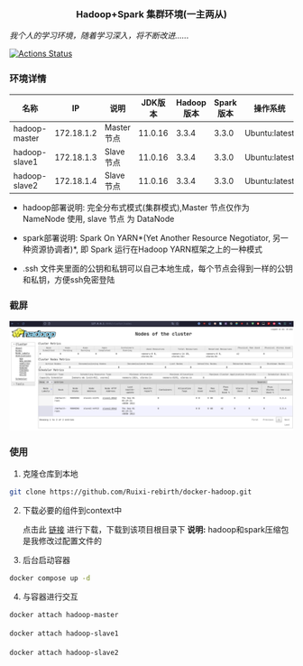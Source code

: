 <h3 align="center">Hadoop+Spark 集群环境(一主两从)</h3>

*我个人的学习环境，随着学习深入，将不断改进......*

[![Actions Status](https://github.com/Ruixi-rebirth/docker-hadoop/actions/workflows/workflow.yml/badge.svg)](https://github.com/Ruixi-rebirth/docker-hadoop/actions)

### 环境详情
|名称|IP|说明|JDK版本|Hadoop版本|Spark版本|操作系统|
|---|---|---|---|---|---|---|
|hadoop-master|172.18.1.2|Master节点|11.0.16|3.3.4|3.3.0|Ubuntu:latest|
|hadoop-slave1|172.18.1.3|Slave节点|11.0.16|3.3.4|3.3.0|Ubuntu:latest|
|hadoop-slave2|172.18.1.4|Slave节点|11.0.16|3.3.4|3.3.0|Ubuntu:latest|

- hadoop部署说明: 完全分布式模式(集群模式),Master 节点仅作为 NameNode 使用, slave 节点 为 DataNode

- spark部署说明: Spark On YARN*(Yet Another Resource Negotiator, 另一种资源协调者)*, 即 Spark 运行在Hadoop YARN框架之上的一种模式

- .ssh 文件夹里面的公钥和私钥可以自己本地生成，每个节点会得到一样的公钥和私钥，方便ssh免密登陆
### 截屏
![](./img/show.png)

### 使用 
1. 克隆仓库到本地
```bash
git clone https://github.com/Ruixi-rebirth/docker-hadoop.git
```

2. 下载必要的组件到context中

    点击此 [链接](http://23.105.207.7:8888/) 进行下载，下载到该项目根目录下
    **说明:** hadoop和spark压缩包是我修改过配置文件的
3. 后台启动容器 
```bash
docker compose up -d
```
4. 与容器进行交互
```bash
docker attach hadoop-master

docker attach hadoop-slave1

docker attach hadoop-slave2
```


